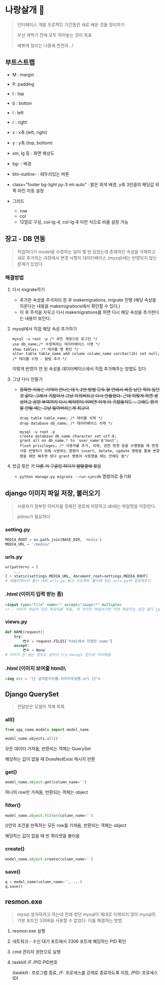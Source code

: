 # 나랑살개 :dog:

> 인터페이스 개발 프로젝트 기간동안 새로 배운 것들 정리하기
>
> 우선 까먹기 전에 모두 적어놓는 것이 목표
>
> 예쁘게 정리는 나중에 천천히 ..!



## 부트스트랩

* M : margin
* P: padding



* t : top
* b : botton
* l : left
* r : right
* x : x축 (left, right)
* y : y축 (top, bottom)



* sm, lg 등 : 화면 해상도
* bg- : 배경



* btn-outline- : 테두리있는 버튼



* class="footer bg-light py-3 mt-auto" : 밝은 회색 배경, y축 3만큼의 패딩값 위쪽 마진 자동 설정



* 그리드

  * row
  * col
  * 12열로 구성, col-lg-4, col-lg-8 이런 식으로 비율 설정 가능

  

## 장고 - DB 연동

> 작업하다가 model을 수정하는 일이 몇 번 있었는데 존재하던 속성을 삭제하고 새로 추가하는 과정에서 변경 사항이 데이터베이스 (mysql)에는 반영되지 않는 문제가 있었다. 



### 해결방법

1. 다시 migrate하기

   * 추가한 속성을 주석처리 한 후 makemigrations, migrate 진행 (해당 속성을 지운다는 내용을 makemigrations에서 확인할 수 있다.)
   * 이 후 주석을 지우고 다시 makemigrations를 하면 다시 해당 속성을 추가한다는 내용이 보인다.

2. mysql에서 직접 해당 속성 추가하기

   ```mysql
   mysql -u root -p /* 루트 계정으로 로그인 */
   use db_name;/* 수정하려는 데이터베이스 사용 */
   show tables; /* 테이블 명 확인 */
   alter table table_name add column column_name varchar(16) not null;
   /* 테이블 수정 - 컬럼 추가 */
   ```

   이렇게 반영이 안 된 속성을 데이터베이스에서 직접 추가해주는 방법도 있다

3. 그냥 다시 만들기

   * ~~정확한 이유는 기억이 안나는데 1, 2번 방법 모두 잘 안돼서 짜증 났던 적이 있던 것 같다.  그래서 귀찮아서 그냥 지워버리고 다시 만들었다. 근데 이렇게 하면 생성하고 권한 부여까지 다시 해야한다 어쩌면 이게 더 귀찮을지도 .. 그래도 뭔가 잘 안될 때는 그냥 밀어버리는게 최고다~~ 

     ```mysql
     drop table table_name; /* 테이블 삭제 */
     drop database db_name; /* 데이터베이스 삭제 */
     
     mysql -u root -p
     create database db_name character set utf-8;
     grant all on db_name.* to 'user_name'@'host';
     flush privileges; /* 사용자를 추가, 삭제, 권한 변경 등을 수행했을 때 변경 사항 반영하기 위해 사용하는 명령어 insert, delete, update 명령을 통해 변경했을 때만 해주면 된다 grant 명령어 사용했을 때는 안해도 됨*/
     ```

4. 방금 찾은 거 ~~다른 거 구글링 하다가 얼떨결에 찾음~~
   
   * `python manage.py migrate --run-syncdb` 명령어로 동기화



## django 이미지 파일 저장, 불러오기

> 사용자가 첨부한 이미지를 정해진 경로에 저장하고 db에는 파일명을 저장한다.
>
> pillow가 필요하다



### setting.py

```python
MEDIA_ROOT = os.path.join(BASE_DIR, 'media')
MEDIA_URL = '/media/'
```



### urls.py

```python
urlpatterns = [
    ...
] + static(settings.MEDIA_URL, document_root=settings.MEDIA_ROOT)
# 애플리케이션 폴더 내의 urls.py 말고 프로젝트 폴더에 있는 urls.py에 설정해준다
```



### .html (이미지 입력 받는 폼)

```html
<input type="file" name="" accept="image/*" multiple>
<!-- 이미지 파일의 모든 확장자를 허용, 즉 이미지 파일이기만 하면 확장자는 상관 없다 jpg든 png든 .. multiple 쓰면 이미지 파일 여러 개 받을 수 있음-->
```



### views.py

```python
def NAME(request):
    try:
        변수 = request.FILES['html에서 지정한 name']
    except:
        변수 = None
# 이미지 안 넣는 경우도 있어서 try except 문으로 처리해줌
```



### .html (이미지 보여줄 html)\

```html
<img src = "{{ 넘겨준키이름.이미지속성명.url }}">
```



## Django QuerySet

> 전달받은 모델의 객체 목록



### all()

```python
from app_name.models import model_name

model_name.objects.all()
```

모든 데이터 가져옴, 반환되는 객체는 QuerySet

해당하는 값이 없을 때 DoesNotExist 메시지 반환



### get()

```python
model_name.object.get(column_name='')
```

하나의 row만 가져옴, 반환되는 객체는 object



### filter()

```python
model_name.object.filter(column_name='')
```

()안의 조건을 만족하는 모든 row를 가져옴, 반환되는 객체는 object

해당하는 값이 없을 때 빈 쿼리셋을 불러옴



### create()

```python
model_name.object.create(column_name='')
```



### save()

```python
q = model_name(column_name='', ...)
q.save()
```



## resmon.exe

> mysql 설치하려고 하는데 전에 썼던 mysql이 제대로 삭제되지 않아 mysql의 기본 포트인 3306을 사용할 수 없었다. 이를 해결하는 방법



1. resmon.exe 실행

2. 네트워크 - 수신 대기 포트에서 3306 포트에 해당하는 PID 확인

3. cmd 관리자 권한으로 실행

4. taskkill /F /PID PID번호

   (taskkill : 프로그램 종료, /F: 프로세스를 강제로 종료하도록 지정, /PID: 프로세스ID)





